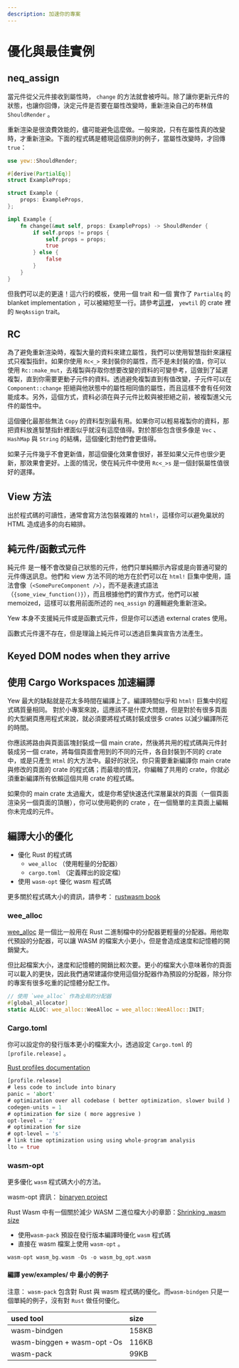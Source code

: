 ```yaml
---
description: 加速你的專案
---
```


# 優化與最佳實例

## neq\_assign

當元件從父元件接收到屬性時， `change` 的方法就會被呼叫。除了讓你更新元件的狀態，也讓你回傳，決定元件是否要在屬性改變時，重新渲染自己的布林值 `ShouldRender` 。

重新渲染是很浪費效能的，儘可能避免這麼做。一般來說，只有在屬性真的改變時，才重新渲染。下面的程式碼是體現這個原則的例子，當屬性改變時，才回傳 `true`： 

```rust
use yew::ShouldRender;

#[derive(PartialEq)]
struct ExampleProps;

struct Example {
    props: ExampleProps,
};

impl Example {
    fn change(&mut self, props: ExampleProps) -> ShouldRender {
        if self.props != props {
            self.props = props;
            true
        } else {
            false
        }
    }
}
```

但我們可以走的更遠！這六行的模板，使用一個 trait 和一個 實作了 `PartialEq` 的 blanket implementation ，可以被縮短至一行。請參考[這裡](https://docs.rs/yewtil/*/yewtil/trait.NeqAssign.html)， `yewtil` 的 crate 裡的 `NeqAssign` trait。

## RC

為了避免重新渲染時，複製大量的資料來建立屬性，我們可以使用智慧指針來讓程式只複製指針。如果你使用 `Rc<_>` 來封裝你的屬性，而不是未封裝的值，你可以使用 `Rc::make_mut`，去複製與存取你想要改變的資料的可變參考，這做到了延遲複製，直到你需要更動子元件的資料。透過避免複製直到有值改變，子元件可以在 `Component::change` 拒絕與他狀態中的屬性相同值的屬性，而且這樣不會有任何效能成本。另外，這個方式，資料必須在與子元件比較與被拒絕之前，被複製進父元件的屬性中。

這個優化最那些無法 `Copy` 的資料型別最有用。如果你可以輕易複製你的資料，那把資料放進智慧指針裡面似乎就沒有這麼值得。對於那些包含很多像是 `Vec` 、 `HashMap` 與 `String` 的結構，這個優化對他們會更值得。

如果子元件幾乎不會更新值，那這個優化效果會很好，甚至如果父元件也很少更新，那效果會更好。上面的情況，使在純元件中使用 `Rc<_>s` 是一個封裝屬性值很好的選擇。

## View 方法

出於程式碼的可讀性，通常會寫方法包裝複雜的 `html!`，這樣你可以避免巢狀的 HTML 造成過多的向右縮排。

## 純元件/函數式元件

純元件 是一種不會改變自己狀態的元件，他們只單純顯示內容或是向普通可變的元件傳送訊息。他們和 view 方法不同的地方在於們可以在 `html!` 巨集中使用，語法會像（`<SomePureComponent />`），而不是表達式語法（`{some_view_function()}`），而且根據他們的實作方式，他們可以被 memoized，這樣可以套用前面所述的 `neq_assign` 的邏輯避免重新渲染。

Yew 本身不支援純元件或是函數式元件，但是你可以透過 external crates 使用。

函數式元件還不存在，但是理論上純元件可以透過巨集與宣告方法產生。

## Keyed DOM nodes when they arrive

## 使用 Cargo Workspaces  加速編譯

Yew  最大的缺點就是花太多時間在編譯上了。編譯時間似乎和 `html!` 巨集中的程式碼質量相同。 對於小專案來說，這應該不是什麼大問題，但是對於有很多頁面的大型網頁應用程式來說，就必須要將程式碼封裝成很多 crates 以減少編譯所花的時間。

你應該將路由與頁面區塊封裝成一個 main crate，然後將共用的程式碼與元件封裝成另一個 crate，將每個頁面會用到的不同的元件，各自封裝到不同的 crate 中，或是只產生 `Html` 的大方法中。最好的狀況，你只需要重新編譯你 main crate 與修改的頁面的 crate 的程式碼；而最壞的情況，你編輯了共用的 crate，你就必須重新編譯所有依賴這個共用 crate 的程式碼。

如果你的 main crate 太過龐大，或是你希望快速迭代深層巢狀的頁面（一個頁面渲染另一個頁面的頂層），你可以使用範例的 crate ，在一個簡單的主頁面上編輯你未完成的元件。

## 編譯大小的優化 <a id="build-size-optimization"></a>

* 優化 Rust 的程式碼
  * `wee_alloc` （使用輕量的分配器）
  * `cargo.toml` （定義釋出的設定檔）
* 使用 `wasm-opt` 優化 wasm 程式碼

更多關於程式碼大小的資訊，請參考： [rustwasm book](https://rustwasm.github.io/book/reference/code-size.html#optimizing-builds-for-code-size)

### wee\_alloc

[wee\_alloc](https://github.com/rustwasm/wee_alloc) 是一個比一般用在 Rust 二進制檔中的分配器更輕量的分配器。用他取代預設的分配器，可以讓 WASM 的檔案大小更小，但是會造成速度和記憶體的開銷變大。

但比起檔案大小，速度和記憶體的開銷比較次要。更小的檔案大小意味著你的頁面可以載入的更快，因此我們通常建議你使用這個分配器作為預設的分配器，除分你的專案有很多吃重的記憶體分配工作。

```rust
// 使用 `wee_alloc` 作為全局的分配器
#[global_allocator]
static ALLOC: wee_alloc::WeeAlloc = wee_alloc::WeeAlloc::INIT;
```

### Cargo.toml <a id="cargo-toml"></a>

你可以設定你的發行版本更小的檔案大小，透過設定 `Cargo.toml` 的 `[profile.release]` 。

[Rust profiles documentation](https://doc.rust-lang.org/cargo/reference/profiles.html)

```rust
[profile.release]
# less code to include into binary
panic = 'abort' 
# optimization over all codebase ( better optimization, slower build )
codegen-units = 1
# optimization for size ( more aggresive )
opt-level = 'z' 
# optimization for size 
# opt-level = 's' 
# link time optimization using using whole-program analysis
lto = true
```

### wasm-opt <a id="wasm-opt"></a>

更多優化 `wasm` 程式碼大小的方法。

wasm-opt 資訊： [binaryen project](https://github.com/WebAssembly/binaryen)

Rust Wasm 中有一個關於減少 WASM 二進位檔大小的章節：[Shrinking .wasm size](https://rustwasm.github.io/book/game-of-life/code-size.html)

* 使用`wasm-pack` 預設在發行版本編譯時優化 `wasm` 程式碼
* 直接在 wasm 檔案上使用 `wasm-opt` 。

```rust
wasm-opt wasm_bg.wasm -Os -o wasm_bg_opt.wasm
```

#### 編譯 yew/examples/  中 最小的例子 <a id="build-size-of-minimal-example-in-yew-examples"></a>

注意： `wasm-pack` 包含對 Rust 與 wasm 程式碼的優化。而`wasm-bindgen` 只是一個單純的例子，沒有對 `Rust` 做任何優化。

| used tool | size |
| :--- | :--- |
| wasm-bindgen | 158KB |
| wasm-binggen + wasm-opt -Os | 116KB |
| wasm-pack | 99KB |

